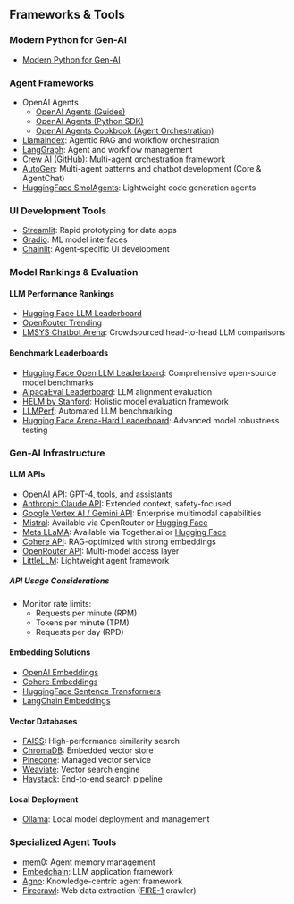 ## Frameworks & Tools
### Modern Python for Gen-AI
- [Modern Python for Gen-AI](../modern_python.md)

### Agent Frameworks
- OpenAI Agents
    - [OpenAI Agents (Guides)](https://platform.openai.com/docs/guides/agents)
    - [OpenAI Agents (Python SDK)](https://openai.github.io/openai-agents-python/)
    - [OpenAI Agents Cookbook (Agent Orchestration)](https://cookbook.openai.com/examples/orchestrating_agents)
- [LlamaIndex](https://docs.llamaindex.ai/en/stable/index.html): Agentic RAG and workflow orchestration
- [LangGraph](https://docs.langgraph.ai/en/stable/index.html): Agent and workflow management
- [Crew AI](https://www.crewai.com/) ([GitHub](https://github.com/crewai/crewai)): Multi-agent orchestration framework
- [AutoGen](https://microsoft.github.io/autogen/stable/user-guide/core-user-guide/index.html): Multi-agent patterns and chatbot development (Core & AgentChat)
- [HuggingFace SmolAgents](https://github.com/huggingface/smolagents): Lightweight code generation agents

### UI Development Tools
- [Streamlit](https://streamlit.io/): Rapid prototyping for data apps
- [Gradio](https://gradio.app/): ML model interfaces
- [Chainlit](https://docs.chainlit.io/get-started/installation): Agent-specific UI development

### Model Rankings & Evaluation
#### LLM Performance Rankings
- [Hugging Face LLM Leaderboard](https://huggingface.co/spaces/lmarena-ai/chatbot-arena-leaderboard)
- [OpenRouter Trending](https://openrouter.ai/rankings?view=trending)
- [LMSYS Chatbot Arena](https://chat.lmsys.org/): Crowdsourced head-to-head LLM comparisons

#### Benchmark Leaderboards
- [Hugging Face Open LLM Leaderboard](https://huggingface.co/spaces/HuggingFaceH4/open_llm_leaderboard): Comprehensive open-source model benchmarks
- [AlpacaEval Leaderboard](https://tatsu-lab.github.io/alpaca_eval/leaderboard/): LLM alignment evaluation
- [HELM by Stanford](https://crfm.stanford.edu/helm/latest/): Holistic model evaluation framework
- [LLMPerf](https://llmperf.github.io/): Automated LLM benchmarking
- [Hugging Face Arena-Hard Leaderboard](https://huggingface.co/spaces/HuggingFaceH4/arena-hard-leaderboard): Advanced model robustness testing

### Gen-AI Infrastructure
#### LLM APIs
- [OpenAI API](https://platform.openai.com/docs/introduction): GPT-4, tools, and assistants
- [Anthropic Claude API](https://docs.anthropic.com/): Extended context, safety-focused
- [Google Vertex AI / Gemini API](https://cloud.google.com/vertex-ai/docs/generative-ai/overview): Enterprise multimodal capabilities
- [Mistral](https://openrouter.ai/docs): Available via OpenRouter or [Hugging Face](https://huggingface.co/mistralai)
- [Meta LLaMA](https://docs.together.ai/docs/llama2): Available via Together.ai or [Hugging Face](https://huggingface.co/meta-llama)
- [Cohere API](https://docs.cohere.com/): RAG-optimized with strong embeddings
- [OpenRouter API](https://openrouter.ai/docs): Multi-model access layer
- [LittleLLM](https://github.com/microsoft/little-llm): Lightweight agent framework

##### API Usage Considerations
- Monitor rate limits:
    - Requests per minute (RPM)
    - Tokens per minute (TPM)
    - Requests per day (RPD)

#### Embedding Solutions
- [OpenAI Embeddings](https://platform.openai.com/docs/guides/embeddings)
- [Cohere Embeddings](https://docs.cohere.com/docs/embeddings)
- [HuggingFace Sentence Transformers](https://huggingface.co/sentence-transformers)
- [LangChain Embeddings](https://python.langchain.com/docs/modules/data_connection/text_embedding/)

#### Vector Databases
- [FAISS](https://faiss.ai/): High-performance similarity search
- [ChromaDB](https://www.trychroma.com/): Embedded vector store
- [Pinecone](https://www.pinecone.io/): Managed vector service
- [Weaviate](https://weaviate.io/): Vector search engine
- [Haystack](https://haystack.deepset.ai/): End-to-end search pipeline

#### Local Deployment
- [Ollama](https://ollama.ai/): Local model deployment and management

### Specialized Agent Tools
- [mem0](https://github.com/mem0ai/mem0): Agent memory management
- [Embedchain](https://docs.embedchain.ai/get-started/introduction): LLM application framework
- [Agno](https://github.com/agno-agi/agno): Knowledge-centric agent framework
- [Firecrawl](https://www.firecrawl.dev/): Web data extraction ([FIRE-1](https://docs.firecrawl.dev/agents/fire-1) crawler)
